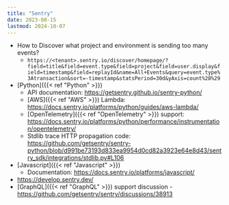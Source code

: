 ```yaml
---
title: "Sentry"
date: 2023-08-15
lastmod: 2024-10-07
---
```

- How to Discover what project and environment is sending too many events?
	- `https://<tenant>.sentry.io/discover/homepage/?field=title&field=event.type&field=project&field=user.display&field=timestamp&field=replayId&name=All+Events&query=event.type%3Atransaction&sort=-timestamp&statsPeriod=30d&yAxis=count%28%29`
- [Python]({{< ref "Python" >}})
	- API documentation: https://getsentry.github.io/sentry-python/
	- [AWS]({{< ref "AWS" >}}) Lambda: https://docs.sentry.io/platforms/python/guides/aws-lambda/
	- [OpenTelemetry]({{< ref "OpenTelemetry" >}}) support: https://docs.sentry.io/platforms/python/performance/instrumentation/opentelemetry/
	- Stdlib trace HTTP propagation code: https://github.com/getsentry/sentry-python/blob/d991be73193d833ea9954d0cd82a3923e64e8d43/sentry_sdk/integrations/stdlib.py#L106
- [Javascript]({{< ref "Javascript" >}})
	- Documentation: https://docs.sentry.io/platforms/javascript/
- https://develop.sentry.dev/
- [GraphQL]({{< ref "GraphQL" >}}) support discussion - https://github.com/getsentry/sentry/discussions/38913
